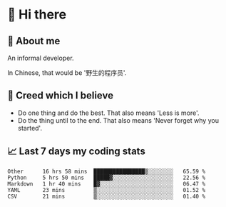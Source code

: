 # 👋 Hi there

## :speech_balloon: About me

An informal developer.

In Chinese, that would be '野生的程序员'.

## :see_no_evil: Creed which I believe

- Do one thing and do the best. That also means 'Less is more'.
- Do the thing until to the end. That also means 'Never forget why you started'.

## :chart_with_upwards_trend: Last 7 days my coding stats

<!--START_SECTION:waka-->
```text
Other      16 hrs 58 mins  ████████████████▒░░░░░░░░   65.59 % 
Python     5 hrs 50 mins   █████▓░░░░░░░░░░░░░░░░░░░   22.56 % 
Markdown   1 hr 40 mins    █▓░░░░░░░░░░░░░░░░░░░░░░░   06.47 % 
YAML       23 mins         ▒░░░░░░░░░░░░░░░░░░░░░░░░   01.52 % 
CSV        21 mins         ▒░░░░░░░░░░░░░░░░░░░░░░░░   01.40 % 
```
<!--END_SECTION:waka-->
